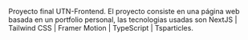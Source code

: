 Proyecto final UTN-Frontend.
El proyecto consiste en una página web basada en un portfolio personal, las tecnologias usadas son  NextJS | Tailwind CSS | Framer Motion | TypeScript | Tsparticles.

